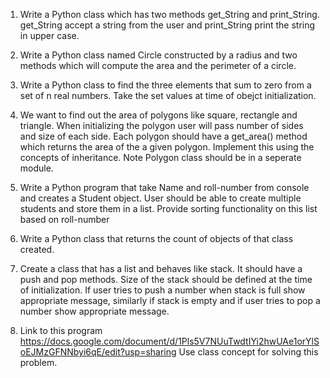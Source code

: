 
1. Write a Python class which has two methods get_String and print_String. get_String accept a string from the user and     print_String print the string in upper case.

2. Write a Python class named Circle constructed by a radius and two methods which will compute the area and the perimeter of a circle.

3. Write a Python class to find the three elements that sum to zero from a set of n real numbers. Take the set values at time of obejct initialization.

4. We want to find out the area of polygons like square, rectangle and triangle. When initializing the polygon user will pass number of sides and size of each side. Each polygon should have a get_area() method which returns the area of the a given polygon. Implement this using the concepts of inheritance. Note Polygon class should be in a seperate module.

5. Write a Python program that take Name and roll-number from console and creates a Student object. User should be able to create multiple students and store them in a list. Provide sorting functionality on this list based on roll-number

6. Write a Python class that returns the count of objects of that class created.

7. Create a class that has a list and behaves like stack. It should have a push and pop methods. Size of the stack should be defined at the time of initialization. If user tries to push a number when stack is full show appropriate message, similarly if stack is empty and if user tries to pop a number show appropriate message.

8. Link to this program https://docs.google.com/document/d/1Pls5V7NUuTwdtIYi2hwUAe1orYlSoEJMzGFNNbyi6qE/edit?usp=sharing
Use class concept for solving this problem.

